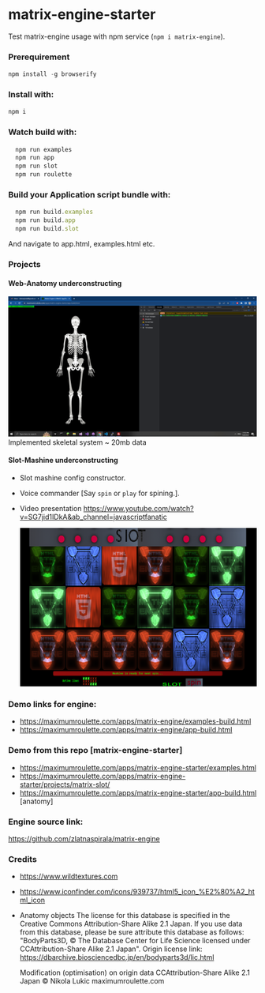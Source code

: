 # matrix-engine-starter

Test matrix-engine usage with npm service (`npm i matrix-engine`).

### Prerequirement

```js
npm install -g browserify
```

### Install with:

```js
npm i
```

### Watch build with:

```js
  npm run examples
  npm run app
  npm run slot
  npm run roulette
```

### Build your Application script bundle with:

```js
  npm run build.examples
  npm run build.app
  npm run build.slot
```

And navigate to app.html, examples.html etc.

### Projects

#### Web-Anatomy underconstructing

![matrix-anatomy](https://github.com/zlatnaspirala/matrix-engine-starter/blob/main/non-project/matrix-anatomy.png)
Implemented skeletal system ~ 20mb data

#### Slot-Mashine underconstructing

- Slot mashine config constructor.
- Voice commander [Say `spin` or `play` for spining.].

- Video presentation
  https://www.youtube.com/watch?v=SG7jid1IDkA&ab_channel=javascriptfanatic

  ![matrix-slot](https://github.com/zlatnaspirala/matrix-engine-starter/blob/main/non-project/slot.png)

### Demo links for engine:

- https://maximumroulette.com/apps/matrix-engine/examples-build.html
- https://maximumroulette.com/apps/matrix-engine/app-build.html

### Demo from this repo [matrix-engine-starter]

- https://maximumroulette.com/apps/matrix-engine-starter/examples.html
- https://maximumroulette.com/apps/matrix-engine-starter/projects/matrix-slot/
- https://maximumroulette.com/apps/matrix-engine-starter/app-build.html [anatomy]

### Engine source link:

https://github.com/zlatnaspirala/matrix-engine

### Credits

- https://www.wildtextures.com
- https://www.iconfinder.com/icons/939737/html5_icon_%E2%80%A2_html_icon

- Anatomy objects
  The license for this database is specified in the Creative Commons Attribution-Share Alike 2.1 Japan. If you use data from this database, please be sure attribute this database as follows:
  "BodyParts3D, © The Database Center for Life
  Science licensed under CCAttribution-Share Alike 2.1 Japan".
  Origin license link: https://dbarchive.biosciencedbc.jp/en/bodyparts3d/lic.html

  Modification (optimisation) on origin data
  CCAttribution-Share Alike 2.1 Japan ©
  Nikola Lukic maximumroulette.com
